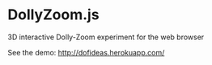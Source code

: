 DollyZoom.js
============

3D interactive Dolly-Zoom experiment for the web browser

See the demo: http://dofideas.herokuapp.com/
